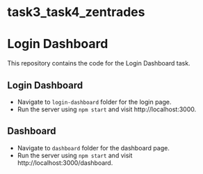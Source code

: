 # task3_task4_zentrades
# Login Dashboard

This repository contains the code for the Login Dashboard task.

## Login Dashboard
- Navigate to `login-dashboard` folder for the login page.
- Run the server using `npm start` and visit http://localhost:3000.

## Dashboard
- Navigate to `dashboard` folder for the dashboard page.
- Run the server using `npm start` and visit http://localhost:3000/dashboard.
